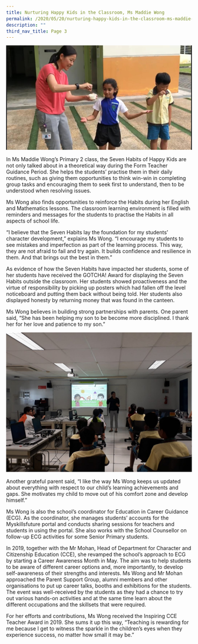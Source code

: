 ```yaml
---
title: Nurturing Happy Kids in the Classroom, Ms Maddie Wong
permalink: /2020/05/20/nurturing-happy-kids-in-the-classroom-ms-maddie-wong/
description: ""
third_nav_title: Page 3
---
```

<img src="/images/IMG-20200506-WA0005.jpeg">
<p>In Ms Maddie Wong’s Primary 2 class, the Seven Habits of Happy Kids are not only talked about in a theoretical way during the Form Teacher Guidance Period. She helps the students’ practise them in their daily routines, such as giving them opportunities to think win-win in completing group tasks and encouraging them to seek first to understand, then to be understood when resolving issues.</p>
<p>Ms Wong also finds opportunities to reinforce the Habits during her English and Mathematics lessons. The classroom learning environment is filled with reminders and messages for the students to practise the Habits in all aspects of school life.</p>
<p>“I believe that the Seven Habits lay the foundation for my students’ character development,” explains Ms Wong. “I encourage my students to see mistakes and imperfection as part of the learning process. This way, they are not afraid to fail and try again. It builds confidence and resilience in them. And that brings out the best in them.”</p>
<p>As evidence of how the Seven Habits have impacted her students, some of her students have received the GOTCHA! Award for displaying the Seven Habits outside the classroom. Her students showed proactiveness and the virtue of responsibility by picking up posters which had fallen off the level noticeboard and putting them back without being told. Her students also displayed honesty by returning money that was found in the canteen.</p>
<p>Ms Wong believes in building strong partnerships with parents. One parent said, “She has been helping my son to be become more disciplined. I thank her for her love and patience to my son.”</p>
<img src="/images/Maddie-1-1024x768.jpeg">
<p>Another grateful parent said, “I like the way Ms Wong keeps us updated about everything with respect to our child’s learning achievements and gaps. She motivates my child to move out of his comfort zone and develop himself.”</p>
<p>Ms Wong is also the school’s coordinator for Education in Career Guidance (ECG). As the coordinator, she manages students’ accounts for the Myskillsfuture portal and conducts sharing sessions for teachers and students in using the portal. She also works with the School Counsellor on follow-up ECG activities for some Senior Primary students.</p>
<p>In 2019, together with the Mr Mohan, Head of Department for Character and Citizenship Education (CCE), she revamped the school’s approach to ECG by starting a Career Awareness Month in May. The aim was to help students to be aware of different career options and, more importantly, to develop self-awareness of their strengths and interests. Ms Wong and Mr Mohan approached the Parent Support Group, alumni members and other organisations to put up career talks, booths and exhibitions for the students. The event was well-received by the students as they had a chance to try out various hands-on activities and at the same time learn about the different occupations and the skillsets that were required.</p>
<p>For her efforts and contributions, Ms Wong received the Inspiring CCE Teacher Award in 2019. She sums it up this way, “Teaching is rewarding for me because I get to witness the sparkle in the children’s eyes when they experience success, no matter how small it may be.”</p>